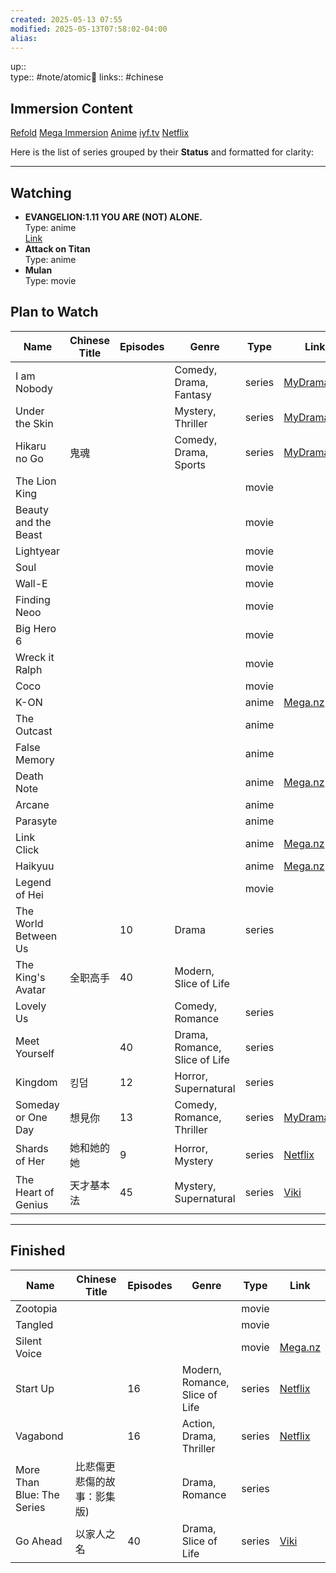 ```yaml
---
created: 2025-05-13 07:55
modified: 2025-05-13T07:58:02-04:00
alias: 
---
```

up::  
type:: #note/atomic🌳 
links:: #chinese  
## Immersion Content


[Refold](https://www.notion.so/d54bfade358b4d0a88b5600acb99582b?pvs=21)
[Mega Immersion](https://mega.nz/folder/W4twVQSR#PIFVMj5qBvXe52n2YS2AWA/folder/zk0WUTaY)
[Anime](https://docs.google.com/spreadsheets/d/15ePAgVgzODjoxxaxjTETXiPNlS7Kl6VqzroUJl2HNIU/edit#gid=0)
[iyf.tv](https://www.iyf.tv/variety)
[Netflix](https://www.netflix.com/browse/audio/81582768/zh)



Here is the list of series grouped by their **Status** and formatted for clarity:

---

## Watching

- **EVANGELION:1.11 YOU ARE (NOT) ALONE.**  
  Type: anime  
  [Link](https://www.primevideo.com/detail/EVANGELION111-YOU-ARE-NOT-ALONE/0K1XKKH7C44WF7VDCYDCFKF3EO)
- **Attack on Titan**  
  Type: anime
- **Mulan**  
  Type: movie


## Plan to Watch

| Name                 | Chinese Title | Episodes | Genre                         | Type   | Link                                                                              |
| -------------------- | ------------- | -------- | ----------------------------- | ------ | --------------------------------------------------------------------------------- |
| I am Nobody          |               |          | Comedy, Drama, Fantasy        | series | [MyDramaList](https://mydramalist.com/66507-the-outcast)                          |
| Under the Skin       |               |          | Mystery, Thriller             | series | [MyDramaList](https://mydramalist.com/70249-lie-zui-tu-jian)                      |
| Hikaru no Go         | 鬼魂            |          | Comedy, Drama, Sports         | series | [MyDramaList](https://mydramalist.com/45437-qi-hun)                               |
| The Lion King        |               |          |                               | movie  |                                                                                   |
| Beauty and the Beast |               |          |                               | movie  |                                                                                   |
| Lightyear            |               |          |                               | movie  |                                                                                   |
| Soul                 |               |          |                               | movie  |                                                                                   |
| Wall-E               |               |          |                               | movie  |                                                                                   |
| Finding Neoo         |               |          |                               | movie  |                                                                                   |
| Big Hero 6           |               |          |                               | movie  |                                                                                   |
| Wreck it Ralph       |               |          |                               | movie  |                                                                                   |
| Coco                 |               |          |                               | movie  |                                                                                   |
| K-ON                 |               |          |                               | anime  | [Mega.nz](https://mega.nz/folder/W4twVQSR#PIFVMj5qBvXe52n2YS2AWA/folder/S90GWbRA) |
| The Outcast          |               |          |                               | anime  |                                                                                   |
| False Memory         |               |          |                               | anime  |                                                                                   |
| Death Note           |               |          |                               | anime  | [Mega.nz](https://mega.nz/folder/W4twVQSR#PIFVMj5qBvXe52n2YS2AWA/folder/PssSzBYZ) |
| Arcane               |               |          |                               | anime  |                                                                                   |
| Parasyte             |               |          |                               | anime  |                                                                                   |
| Link Click           |               |          |                               | anime  | [Mega.nz](https://mega.nz/folder/W4twVQSR#PIFVMj5qBvXe52n2YS2AWA/folder/ro91TaqD) |
| Haikyuu              |               |          |                               | anime  | [Mega.nz](https://mega.nz/folder/W4twVQSR#PIFVMj5qBvXe52n2YS2AWA/folder/i9tExQwJ) |
| Legend of Hei        |               |          |                               | movie  |                                                                                   |
| The World Between Us |               | 10       | Drama                         | series |                                                                                   |
| The King's Avatar    | 全职高手          | 40       | Modern, Slice of Life         |        |                                                                                   |
| Lovely Us            |               |          | Comedy, Romance               | series |                                                                                   |
| Meet Yourself        |               | 40       | Drama, Romance, Slice of Life | series |                                                                                   |
| Kingdom              | 킹덤            | 12       | Horror, Supernatural          | series |                                                                                   |
| Someday or One Day   | 想見你           | 13       | Comedy, Romance, Thriller     | series | [MyDramaList](https://mydramalist.com/39715-some-day-or-one-day)                  |
| Shards of Her        | 她和她的她         | 9        | Horror, Mystery               | series | [Netflix](https://www.netflix.com/browse?jbv=81622630)                            |
| The Heart of Genius  | 天才基本法         | 45       | Mystery, Supernatural         | series | [Viki](https://www.viki.com/tv/38665c-the-heart-of-genius)                        |

---

## Finished

| Name                  | Chinese Title                  | Episodes | Genre                 | Type   | Link                                                                                   |
|-----------------------|-------------------------------|----------|-----------------------|--------|----------------------------------------------------------------------------------------|
| Zootopia              |                               |          |                       | movie  |                                                                                        |
| Tangled               |                               |          |                       | movie  |                                                                                        |
| Silent Voice          |                               |          |                       | movie  | [Mega.nz](https://mega.nz/folder/W4twVQSR#PIFVMj5qBvXe52n2YS2AWA/folder/zk0WUTaY)    |
| Start Up              |                               | 16       | Modern, Romance, Slice of Life | series | [Netflix](https://www.netflix.com/watch/81290293?source=35)                           |
| Vagabond              |                               | 16       | Action, Drama, Thriller| series | [Netflix](https://www.netflix.com/title/81095101)                                    |
| More Than Blue: The Series | 比悲傷更悲傷的故事：影集版) |          | Drama, Romance        | series |                                                                                        |
| Go Ahead              | 以家人之名                    | 40       | Drama, Slice of Life  | series | [Viki](https://www.viki.com/tv/36770c-go-ahead)                                      |

